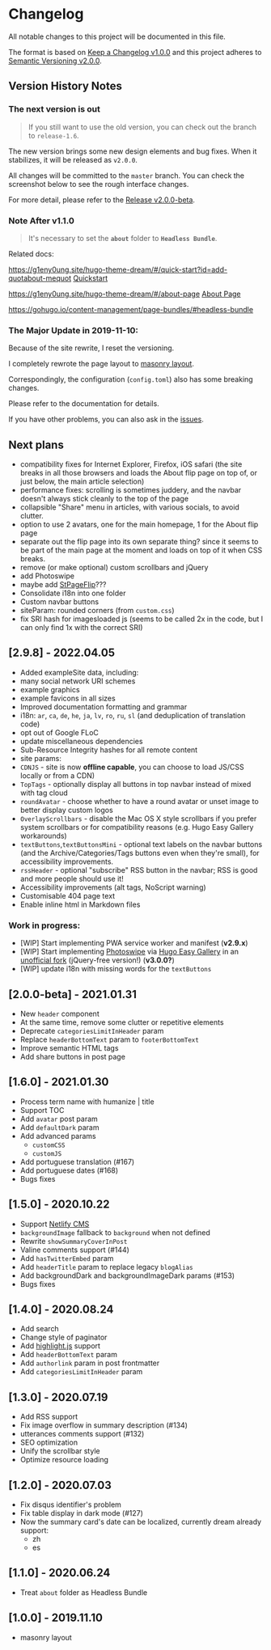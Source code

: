# Changelog

All notable changes to this project will be documented in this file.

The format is based on [Keep a Changelog v1.0.0](http://keepachangelog.com/en/1.0.0/) and this project adheres to [Semantic Versioning v2.0.0](http://semver.org/spec/v2.0.0.html).

## Version History Notes

### The next version is out

> If you still want to use the old version, you can check out the branch to `release-1.6`.

The new version brings some new design elements and bug fixes. When it stabilizes, it will be released as `v2.0.0`.

All changes will be committed to the `master` branch. You can check the screenshot below to see the rough interface changes.

For more detail, please refer to the [Release v2.0.0-beta](https://github.com/g1eny0ung/hugo-theme-dream/releases/tag/v2.0.0-beta).

### Note After v1.1.0

> It's necessary to set the **`about`** folder to **`Headless Bundle`**.

Related docs:

<https://g1eny0ung.site/hugo-theme-dream/#/quick-start?id=add-quotabout-mequot>
[Quickstart](quick-start.md)

<https://g1eny0ung.site/hugo-theme-dream/#/about-page>
[About Page](about-page.md)

<https://gohugo.io/content-management/page-bundles/#headless-bundle>

### **The Major Update in 2019-11-10:**

Because of the site rewrite, I reset the versioning.

I completely rewrote the page layout to [masonry layout](https://masonry.desandro.com/).

Correspondingly, the configuration (`config.toml`) also has some breaking changes.

Please refer to the documentation for details.

If you have other problems, you can also ask in the [issues](https://github.com/g1eny0ung/hugo-theme-dream/issues).

## Next plans
- compatibility fixes for Internet Explorer, Firefox, iOS safari (the site breaks in all those browsers and loads the About flip page on top of, or just below, the main article selection)
- performance fixes: scrolling is sometimes juddery, and the navbar doesn't always stick cleanly to the top of the page
- collapsible "Share" menu in articles, with various socials, to avoid clutter.
- option to use 2 avatars, one for the main homepage, 1 for the About flip page
- separate out the flip page into its own separate thing? since it seems to be part of the main page at the moment and loads on top of it when CSS breaks.
- remove (or make optional) custom scrollbars and jQuery
- add Photoswipe
- maybe add [StPageFlip](https://nodlik.github.io/StPageFlip/)???
- Consolidate i18n into one folder
- Custom navbar buttons
- siteParam: rounded corners (from `custom.css`) 
- fix SRI hash for imagesloaded js (seems to be called 2x in the code, but I can only find 1x with the correct SRI)

## [2.9.8] - 2022.04.05
- Added exampleSite data, including:
 -  many social network URI schemes
 -  example graphics
 -  example favicons in all sizes
- Improved documentation formatting and grammar
- i18n: `ar`, `ca`, `de`, `he`, `ja`, `lv`, `ro`, `ru`, `sl` (and deduplication of translation code)
- opt out of Google FLoC
- update miscellaneous dependencies
- Sub-Resource Integrity hashes for all remote content
- site params:
 - `CDNJS` - site is now **offline capable**, you can choose to load JS/CSS locally or from a CDN)
 - `TopTags` - optionally display all buttons in top navbar instead of mixed with tag cloud
 - `roundAvatar` - choose whether to have a round avatar or unset image to better display custom logos
 - `OverlayScrollbars` - disable the Mac OS X style scrollbars if you prefer system scrollbars or for compatibility reasons (e.g. Hugo Easy Gallery workarounds)
 - `textButtons`,`textButtonsMini` - optional text labels on the navbar buttons (and the Archive/Categories/Tags buttons even when they're small), for accessibility improvements.
 - `rssHeader` - optional "subscribe" RSS button in the navbar; RSS is good and more people should use it!
- Accessibility improvements (alt tags, NoScript warning)
- Customisable 404 page text
- Enable inline html in Markdown files
### Work in progress:
- [WIP] Start implementing PWA service worker and manifest (**v2.9.x**)
- [WIP] Start implementing [Photoswipe](https://photoswipe.com/) via [Hugo Easy Gallery](https://github.com/liwenyip/hugo-easy-gallery/) in an [unofficial fork](https://github.com/Darthagnon/hugo-easy-gallery) (jQuery-free version!) (**v3.0.0?**)
- [WIP] update i18n with missing words for the `textButtons`

## [2.0.0-beta] - 2021.01.31

- New `header` component
- At the same time, remove some clutter or repetitive elements
- Deprecate `categoriesLimitInHeader` param
- Replace `headerBottomText` param to `footerBottomText`
- Improve semantic HTML tags
- Add share buttons in post page

## [1.6.0] - 2021.01.30

- Process term name with humanize | title
- Support TOC
- Add `avatar` post param
- Add `defaultDark` param
- Add advanced params
  - `customCSS`
  - `customJS`
- Add portuguese translation (#167)
- Add portuguese dates (#168)
- Bugs fixes

## [1.5.0] - 2020.10.22

- Support [Netlify CMS](https://www.netlifycms.org/)
- `backgroundImage` fallback to `background` when not defined
- Rewrite `showSummaryCoverInPost`
- Valine comments support (#144)
- Add `hasTwitterEmbed` param
- Add `headerTitle` param to replace legacy `blogAlias`
- Add backgroundDark and backgroundImageDark params (#153)
- Bugs fixes

## [1.4.0] - 2020.08.24

- Add search
- Change style of paginator
- Add [highlight.js](https://highlightjs.org/) support
- Add `headerBottomText` param
- Add `authorlink` param in post frontmatter
- Add `categoriesLimitInHeader` param

## [1.3.0] - 2020.07.19

- Add RSS support
- Fix image overflow in summary description (#134)
- utterances comments support (#132)
- SEO optimization
- Unify the scrollbar style
- Optimize resource loading

## [1.2.0] - 2020.07.03

- Fix disqus identifier's problem
- Fix table display in dark mode (#127)
- Now the summary card's date can be localized, currently dream already support:
  - zh
  - es

## [1.1.0] - 2020.06.24

- Treat `about` folder as Headless Bundle

## [1.0.0] - 2019.11.10

- masonry layout

